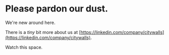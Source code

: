 # Please pardon our dust.

We're new around here.

There is a *tiny* bit more about us at [https://linkedin.com/company/citywalls](https://linkedin.com/company/citywalls).

Watch this space.